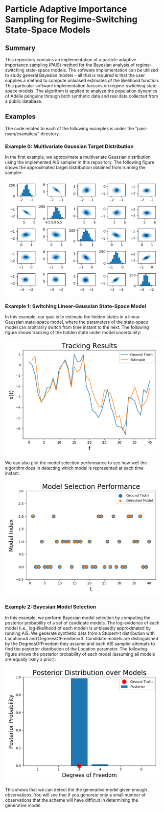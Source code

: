 # Particle Adaptive Importance Sampling for Regime-Switching State-Space Models

## Summary
This repository contains an implementation of a particle adaptive importance sampling (PAIS) method for the 
Bayesian analysis of regime-switching state-space models. The software implementation can be utilized to study general 
Bayesian models - all that is required is that the user supplies a method to compute unbiased estimates of the 
likelihood function. This particular software implementation focuses on regime-switching state-space models. The 
algorithm is applied to analyze the population dynamics of Adélie penguins through both synthetic data and real data 
collected from a public database. 


## Examples
The code related to each of the following examples is under the "pais-rssm/examples/" directory. 

### Example 0: Multivariate Gaussian Target Distribution
In the first example, we approximate a multivariate Gaussian distribution using the implemented AIS sampler in this
repository. The following figure shows the approximated target distribution obtained from running the sampler:

![alt text](https://github.com/yellaham/pais-rssm/blob/master/figures/ex0_target_contour_plot.png "KDE Plot (Ex. 0)")


### Example 1: Switching Linear-Gaussian State-Space Model
In this example, our goal is to estimate the hidden states in a linear-Gaussian state-space model, where the parameters
of the state-space model can arbitrarily switch from time instant to the next. The following figure shows tracking of 
the hidden state under model uncertainity:

![alt text](https://github.com/yellaham/pais-rssm/blob/master/figures/ex1_tracking_performance.png "Tracking Performance (Ex. 1)")

We can also plot the model selection performance to see how well the algorithm does in detecting which model is 
represented at each time instant. 

![alt text](https://github.com/yellaham/pais-rssm/blob/master/figures/ex1_model_selection_performance.png "Model Detection (Ex. 1)")


### Example 2: Bayesian Model Selection 
In this example, we perform Bayesian model selection by computing the posterior probability of a set of candidate models.
The log-evidence of each model (i.e., log-likelihood of each model) is unbiasedly approximated by running AIS. We generate
synthetic data from a Student-t distribution with Location=4 and DegreesOfFreedom=3. Candidate models are distinguished 
by the DegreesOfFreedom they assume and each AIS sampler attempts to find the posterior distribution of the Location 
parameter. The following figure shows the posterior probability of each model (assuming all models are equally likely
a prior):

![alt text](https://github.com/yellaham/pais-rssm/blob/master/figures/ex2_model_selection_dc_plus_noise.png "Model Posterior (Ex. 2)")

This shows that we can detect the the generative model given enough observations. You will see that if you generate only 
a small number of observations that the scheme will have difficult in determining the generative model. 

